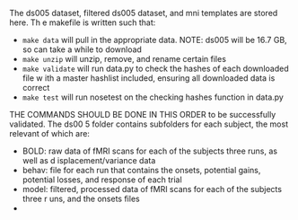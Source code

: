 The ds005 dataset, filtered ds005 dataset, and mni templates are stored here. Th
e makefile is written such that:
 
- `make data` will pull in the appropriate data. NOTE: ds005 will be 16.7 GB, so
can take a while to download 
- `make unzip` will unzip, remove, and rename certain files
- `make validate` will run data.py to check the hashes of each downloaded file w
ith a master hashlist included, ensuring all downloaded data is correct  
- `make test` will run nosetest on the checking hashes function in data.py

THE COMMANDS SHOULD BE DONE IN THIS ORDER to be successfully validated. The ds00
5 folder contains subfolders for each subject, the most relevant of which are:

- BOLD: raw data of fMRI scans for each of the subjects three runs, as well as d
isplacement/variance data 
- behav: file for each run that contains the onsets, potential gains, potential 
losses, and response of each trial
- model: filtered, processed data of fMRI scans for each of the subjects three r
uns, and the onsets files
-
